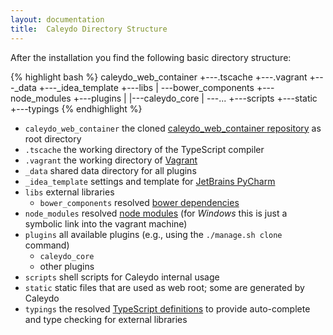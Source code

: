 ```yaml
---
layout: documentation
title:  Caleydo Directory Structure
---
```


After the installation you find the following basic directory structure:

{% highlight bash  %}
caleydo_web_container
+---.tscache
+---.vagrant
+---_data
+---_idea_template
+---libs
|   \---bower_components
+---node_modules
+---plugins
|   |---caleydo_core
|   \---...
+---scripts
+---static
+---typings
{% endhighlight %}


* `caleydo_web_container` the cloned [caleydo_web_container repository](https://github.com/Caleydo/caleydo_web_container) as root directory
* `.tscache` the working directory of the TypeScript compiler
* `.vagrant` the working directory of [Vagrant](https://www.vagrantup.com/)
* `_data` shared data directory for all plugins
* `_idea_template` settings and template for [JetBrains PyCharm](https://www.jetbrains.com/pycharm/)
* `libs` external libraries
   * `bower_components` resolved [bower dependencies](http://bower.io/)
* `node_modules` resolved [node modules](https://www.npmjs.com/) (for *Windows* this is just a symbolic link into the vagrant machine)
* `plugins` all available plugins (e.g., using the `./manage.sh clone` command)
   * `caleydo_core`
   * other plugins
* `scripts` shell scripts for Caleydo internal usage
* `static` static files that are used as web root; some are generated by Caleydo
* `typings` the resolved [TypeScript definitions](http://definitelytyped.org/) to provide auto-complete and type checking for external libraries

